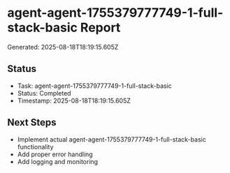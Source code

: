 # agent-agent-1755379777749-1-full-stack-basic Report

Generated: 2025-08-18T18:19:15.605Z

## Status
- Task: agent-agent-1755379777749-1-full-stack-basic
- Status: Completed
- Timestamp: 2025-08-18T18:19:15.605Z

## Next Steps
- Implement actual agent-agent-1755379777749-1-full-stack-basic functionality
- Add proper error handling
- Add logging and monitoring
